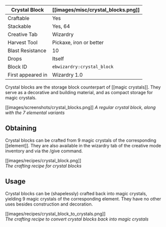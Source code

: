 | Crystal Block | [[images/misc/crystal_blocks.png]] |
|---|---|
| Craftable | Yes |
| Stackable | Yes, 64 |
| Creative Tab | Wizardry |
| Harvest Tool | Pickaxe, iron or better |
| Blast Resistance | 10 |
| Drops | Itself |
| Block ID | `ebwizardry:crystal_block` |
| First appeared in | Wizardry 1.0 |

Crystal blocks are the storage block counterpart of [[magic crystals]]. They serve as a decorative and building material, and as compact storage for magic crystals.

[[images/screenshots/crystal_blocks.png]]
_A regular crystal block, along with the 7 elemental variants_

## Obtaining
Crystal blocks can be crafted from 9 magic crystals of the corresponding [[element]]. They are also available in the wizardry tab of the creative mode inventory and via the /give command.

[[images/recipes/crystal_block.png]]  
_The crafting recipe for crystal blocks_

## Usage
Crystal blocks can be (shapelessly) crafted back into magic crystals, yielding 9 magic crystals of the corresponding element. They have no other uses besides construction and decoration.

[[images/recipes/crystal_block_to_crystals.png]]  
_The crafting recipe to convert crystal blocks back into magic crystals_